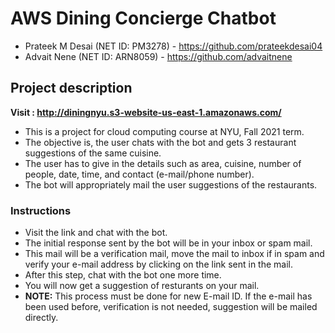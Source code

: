 # AWS Dining Concierge Chatbot

- Prateek M Desai (NET ID: PM3278) - https://github.com/prateekdesai04
- Advait Nene (NET ID: ARN8059) - https://github.com/advaitnene

## Project description

**Visit : http://diningnyu.s3-website-us-east-1.amazonaws.com/**

- This is a project for cloud computing course at NYU, Fall 2021 term.
- The objective is, the user chats with the bot and gets 3 restaurant suggestions of the same cuisine.
- The user has to give in the details such as area, cuisine, number of people, date, time, and contact (e-mail/phone number).
- The bot will appropriately mail the user suggestions of the restaurants.

### Instructions

- Visit the link and chat with the bot.
- The initial response sent by the bot will be in your inbox or spam mail.
- This mail will be a verification mail, move the mail to inbox if in spam and verify your e-mail address by clicking on the link sent in the mail.
- After this step, chat with the bot one more time.
- You will now get a suggestion of resturants on your mail.
- **NOTE:** This process must be done for new E-mail ID. If the e-mail has been used before, verification is not needed, suggestion will be mailed directly.
